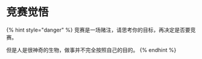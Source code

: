 # 竞赛觉悟

{% hint style="danger" %}
竞赛是一场赌注，请思考你的目标，再决定是否要竞赛。

但是人是很神奇的生物，做事并不完全按照自己的目的。
{% endhint %}

